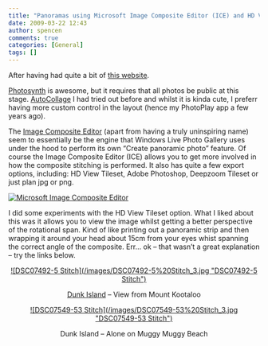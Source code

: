 ```yaml
---
title: "Panoramas using Microsoft Image Composite Editor (ICE) and HD View"
date: 2009-03-22 12:43
author: spencen
comments: true
categories: [General]
tags: []
---
```


After having had quite a bit of [this website](http://blogs.msdn.com/pix/pages/extras.aspx).
  

[Photosynth](http://photosynth.net/) is awesome, but it requires that all photos be public at this stage. [AutoCollage](http://research.microsoft.com/en-us/um/cambridge/projects/autocollage/) I had tried out before and whilst it is kinda cute, I preferr having more custom control in the layout (hence my PhotoPlay app a few years ago).
  

The [Image Composite Editor](http://research.microsoft.com/en-us/um/redmond/groups/ivm/ICE/) (apart from having a truly uninspiring name) seem to essentially be the engine that Windows Live Photo Gallery uses under the hood to perform its own “Create panoramic photo” feature. Of course the Image Composite Editor (ICE) allows you to get more involved in how the composite stitching is performed. It also has quite a few export options, including: HD View Tileset, Adobe Photoshop, Deepzoom Tileset or just plan jpg or png.
  

<a href="/images/Microsoft%20Image%20Composite%20Editor_2.png" target="_blank">![Microsoft Image Composite Editor](/images/Microsoft%20Image%20Composite%20Editor_thumb.png "Microsoft Image Composite Editor")</a> 
  

I did some experiments with the HD View Tileset option. What I liked about this was it allows you to view the image whilst getting a better perspective of the rotational span. Kind of like printing out a panoramic strip and then wrapping it around your head about 15cm from your eyes whist spanning the correct angle of the composite. Err… ok – that wasn’t a great explanation – try the links below.
  <p align="center"><a href="http://www.spencen.com/Panoramics/Dunk_Island_Peak/DSC07492_stitch.html" target="_blank">![DSC07492-5 Stitch](/images/DSC07492-5%20Stitch_3.jpg "DSC07492-5 Stitch")</a> 
  <p align="center"><a href="http://www.dunk-island.com/" target="_blank">Dunk Island</a> – View from Mount Kootaloo
  <p align="center"><a href="http://www.spencen.com/Panoramics/Muggy_Muggy_Beach/DSC07549_stitch.html" target="_blank">![DSC07549-53 Stitch](/images/DSC07549-53%20Stitch_3.jpg "DSC07549-53 Stitch")</a> 
  <p align="center">Dunk Island – Alone on Muggy Muggy Beach


